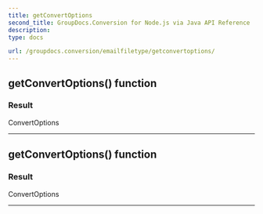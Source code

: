 ```yaml
---
title: getConvertOptions
second_title: GroupDocs.Conversion for Node.js via Java API Reference
description: 
type: docs

url: /groupdocs.conversion/emailfiletype/getconvertoptions/
---
```


## getConvertOptions()  function


### Result
ConvertOptions


---


## getConvertOptions()  function


### Result
ConvertOptions


---


